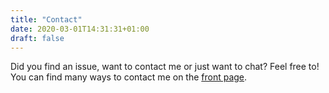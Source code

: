 ```yaml
---
title: "Contact"
date: 2020-03-01T14:31:31+01:00
draft: false
---
```


Did you find an issue, want to contact me or just want to chat? Feel free to! You can find many ways to contact me on the [front page](/).
